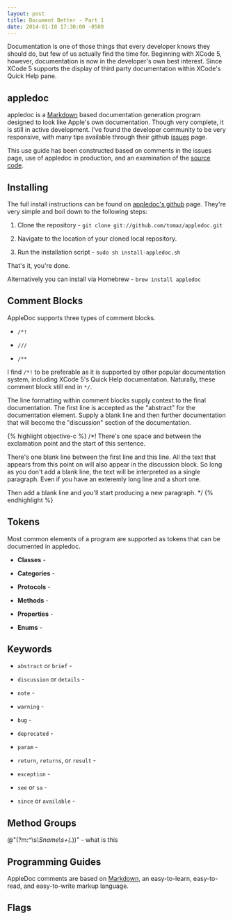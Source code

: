 ```yaml
---
layout: post
title: Document Better - Part 1
date: 2014-01-18 17:30:00 -0500
---
```

Documentation is one of those things that every developer knows they should do,
but few of us actually find the time for. Beginning with XCode 5, however,
documentation is now in the developer\'s own best interest. Since XCode 5 supports
the display of third party documentation within XCode\'s Quick Help pane.

appledoc
--------

appledoc is a [Markdown](http://daringfireball.net/projects/markdown/syntax#link "Markdown Syntax")
based documentation generation program designed to look like Apple\'s own
documentation. Though very complete, it is still in active development. I\'ve
found the developer community to be very responsive, with many tips available
through their github [issues](https://github.com/tomaz/appledoc/issues?state=open "appledoc Issues") page.

This use guide has been constructed based on comments in the issues page, use
of appledoc in production, and an examination of the [source code](https://github.com/tomaz/appledoc "appledoc on Github").

Installing
----------

The full install instructions can be found on [appledoc\'s github](https://github.com/tomaz/appledoc "appledoc on Github")
page. They\'re very simple and boil down to the following steps:

1. Clone the repository - `git clone git://github.com/tomaz/appledoc.git`

2. Navigate to the location of your cloned local repository.

3. Run the installation script - `sudo sh install-appledoc.sh`

That\'s it, you\'re done.

Alternatively you can install via Homebrew - `brew install appledoc`

Comment Blocks
--------------

AppleDoc supports three types of comment blocks.

* `/*!`

* `///`

* `/**`

I find `/*!` to be preferable as it is supported by other popular documentation
system, including XCode 5\'s Quick Help documentation. Naturally, these comment
block still end in `*/`.

The line formatting within comment blocks supply context to the final
documentation. The first line is accepted as the "abstract" for the
documentation element. Supply a blank line and then further documentation that
will become the "discussion" section of the documentation.

{% highlight objective-c %}
/*! There's one space and between the exclamation point and the start of this sentence.

There's one blank line between the first line and this line. All the text that appears from this point on will also appear in the discussion block. So long as you don't add a blank line, the text will be
interpreted as a single paragraph. Even if you have an exteremly long line
and a short
one.

Then add a blank line and you'll start producing a new paragraph.
*/
{% endhighlight %}

Tokens
------

Most common elements of a program are supported as tokens that can be documented in appledoc.

* **Classes** -

* **Categories** -

* **Protocols** -

* **Methods** -

* **Properties** -

* **Enums** -

Keywords
--------

* `abstract` or `brief` -

* `discussion` or `details` -

* `note` -

* `warning` -

* `bug` -

* `deprecated` -

* `param` -

* `return`, `returns`, or `result` -

* `exception` -

* `see` or `sa` -

* `since` or `available` -
 
Method Groups
-------------

@"(?m:^\s<em>\Sname\s+(.</em>))" - what is this

Programming Guides
------------------

AppleDoc comments are based on <a href="http://daringfireball.net/projects/markdown/syntax#link" title="Markdown Syntax">Markdown</a>, an easy-to-learn, easy-to-read, and easy-to-write markup language.</p>

Flags
-----
